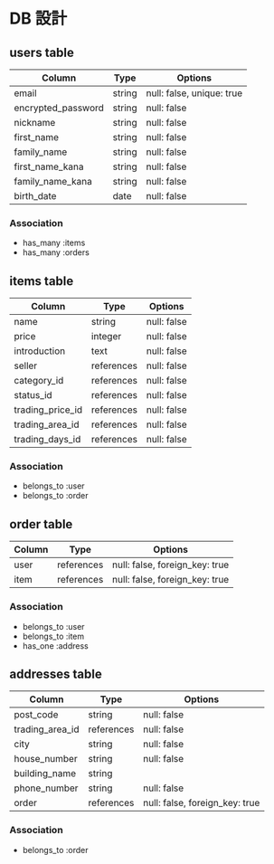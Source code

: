 # DB 設計

## users table

| Column             | Type                | Options                   |
|--------------------|---------------------|---------------------------|
| email              | string              | null: false, unique: true |
| encrypted_password | string              | null: false               |
| nickname           | string              | null: false               |
| first_name         | string              | null: false               |
| family_name        | string              | null: false               |
| first_name_kana    | string              | null: false               |
| family_name_kana   | string              | null: false               |
| birth_date         | date                | null: false               |

### Association

* has_many :items
* has_many :orders


## items table 

| Column                              | Type       | Options                        |
|-------------------------------------|------------|--------------------------------|
| name                                | string     | null: false                    |
| price                               | integer    | null: false                    |
| introduction                        | text       | null: false                    |
| seller                              | references | null: false                    |
| category_id                         | references | null: false                    |
| status_id                           | references | null: false                    |
| trading_price_id                    | references | null: false                    |
| trading_area_id                     | references | null: false                    |
| trading_days_id                     | references | null: false                    |

### Association

- belongs_to :user
- belongs_to :order


## order table

| Column             | Type                | Options                        |
|--------------------|---------------------|--------------------------------|
| user               | references          | null: false, foreign_key: true |
| item               | references          | null: false, foreign_key: true |

### Association

- belongs_to :user
- belongs_to :item
- has_one :address


## addresses table

| Column             | Type                | Options                        |
|--------------------|---------------------|--------------------------------|
| post_code          | string              | null: false                    |
| trading_area_id    | references          | null: false                    |
| city               | string              | null: false                    |
| house_number       | string              | null: false                    |
| building_name      | string              |                                |
| phone_number       | string              | null: false                    |
| order              | references          | null: false, foreign_key: true |

### Association

- belongs_to :order